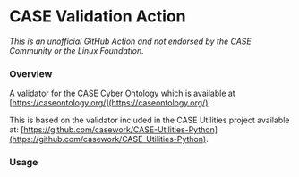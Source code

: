 # CASE Validation Action
_This is an unofficial GitHub Action and not endorsed by the CASE Community or the Linux Foundation._

### Overview
A validator for the CASE Cyber Ontology which is available at [https://caseontology.org/](https://caseontology.org/).

This is based on the validator included in the CASE Utilities project available at: [https://github.com/casework/CASE-Utilities-Python](https://github.com/casework/CASE-Utilities-Python). 

### Usage

